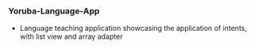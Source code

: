 ### Yoruba-Language-App
* Language teaching application showcasing the application of intents, with list view and array adapter


